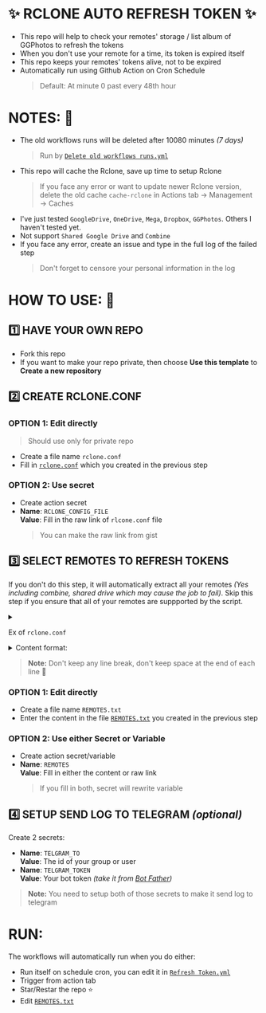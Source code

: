# ✨ RCLONE AUTO REFRESH TOKEN ✨

- This repo will help to check your remotes' storage / list album of GGPhotos to refresh the tokens
- When you don't use your remote for a time, its token is expired itself
- This repo keeps your remotes' tokens alive, not to be expired
- Automatically run using Github Action on Cron Schedule
  > Default: At minute 0 past every 48th hour

# NOTES: 📝

- The old workflows runs will be deleted after 10080 minutes _(7 days)_
  > Run by [`Delete old workflows runs.yml`](.github/workflows/Delete%20old%20workflows%20runs.yml)
- This repo will cache the Rclone, save up time to setup Rclone
  > If you face any error or want to update newer Rclone version, delete the old cache `cache-rclone` in Actions tab → Management → Caches
- I've just tested `GoogleDrive`, `OneDrive`, `Mega`, `Dropbox`, `GGPhotos`. Others I haven't tested yet.
- Not support `Shared Google Drive` and `Combine`
- If you face any error, create an issue and type in the full log of the failed step
  > Don't forget to censore your personal information in the log

# HOW TO USE: 📃

## 1️⃣ HAVE YOUR OWN REPO

- Fork this repo
- If you want to make your repo private, then choose **Use this template** to **Create a new repository**

## 2️⃣ CREATE RCLONE.CONF

### OPTION 1: Edit directly

> Should use only for private repo

- Create a file name `rclone.conf`
- Fill in [`rclone.conf`][rclone.conf] which you created in the previous step

### OPTION 2: Use secret

- Create action secret
- **Name**: `RCLONE_CONFIG_FILE`<br>**Value**: Fill in the raw link of `rlcone.conf` file
  > You can make the raw link from gist

## 3️⃣ SELECT REMOTES TO REFRESH TOKENS

If you don't do this step, it will automatically extract all your remotes _(Yes including combine, shared drive which may cause the job to fail)_. Skip this step if you ensure that all of your remotes are suppported by the script.

<Details>
<summary>

Ex of `rclone.conf`

</summary>

```rclone.conf
[Gugu drai] <-- Take note of this remote name
type = drive
scope = drive
token = {...}
...
```

</Details>

<Details>
<summary>
Content format:
</summary>

```REMOTES.txt
Gugu drai
1Drai
...
GGPhotosMain
Oops
```

</Details>

> **Note:** Don't keep any line break, don't keep space at the end of each line 🥴

### OPTION 1: Edit directly

- Create a file name `REMOTES.txt`
- Enter the content in the file [`REMOTES.txt`][REMOTES.txt] you created in the previous step

### OPTION 2: Use either Secret or Variable

- Create action secret/variable
- **Name**: `REMOTES`<br>**Value**: Fill in either the content or raw link
  > If you fill in both, secret will rewrite variable

## 4️⃣ SETUP SEND LOG TO TELEGRAM _(optional)_

Create 2 secrets:

- **Name**: `TELGRAM_TO`<br>**Value**: The id of your group or user
- **Name**: `TELGRAM_TOKEN`<br>**Value**: Your bot token _(take it from [Bot Father](https://t.me/BotFather))_

> **Note:** You need to setup both of those secrets to make it send log to telegram

# RUN:

The workflows will automatically run when you do either:

- Run itself on schedule cron, you can edit it in [`Refresh Token.yml`](.github/workflows/Refresh%20Token.yml#L11)
- Trigger from action tab
- Star/Restar the repo ⭐
- Edit [`REMOTES.txt`][REMOTES.txt]

<!-- Foot Notes -->

[rclone.conf]: rclone.conf
[REMOTES.txt]: REMOTES.txt

